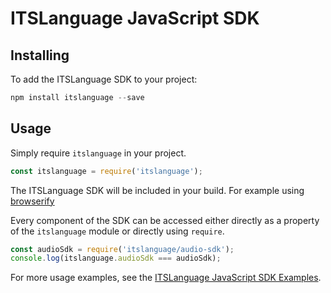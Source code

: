 # ITSLanguage JavaScript SDK

## Installing

To add the ITSLanguage SDK to your project:

```js
npm install itslanguage --save
```


## Usage

Simply require `itslanguage` in your project.

```js
const itslanguage = require('itslanguage');
```

The ITSLanguage SDK will be included in your build. For example using [browserify](http://browserify.org/)

Every component of the SDK can be accessed either directly as a property of the `itslanguage` module or directly using `require`.

```js
const audioSdk = require('itslanguage/audio-sdk');
console.log(itslanguage.audioSdk === audioSdk);
```

For more usage examples, see the
[ITSLanguage JavaScript SDK Examples](https://github.com/itslanguage/itslanguage-js-examples).
